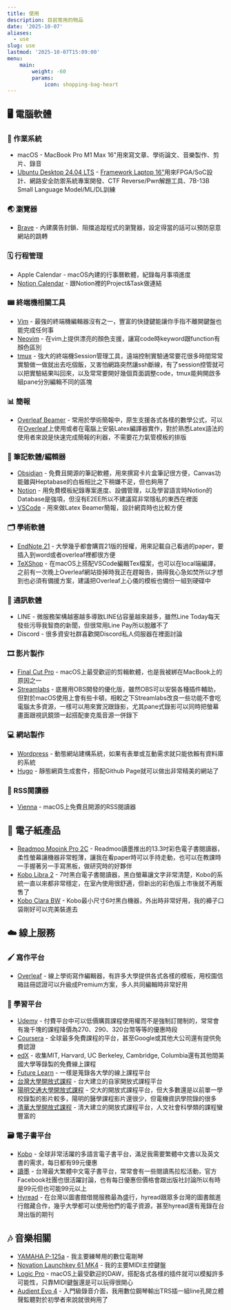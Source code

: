 ```yaml
---
title: 使用
description: 目前常用的物品
date: '2025-10-07'
aliases:
  - use
slug: use
lastmod: '2025-10-07T15:09:00'
menu:
    main: 
        weight: -60
        params:
            icon: shopping-bag-heart
---
```

## 🖥️ 電腦軟體

### 💾 作業系統
- macOS - MacBook Pro M1 Max 16"用來寫文章、學術論文、音樂製作、剪片、錄音
- [Ubuntu Desktop 24.04 LTS](https://ubuntu.com/download/desktop) - [Framework Laptop 16"](https://frame.work/tw/en/)用來FPGA/SoC設計、網路安全防禦系統專案開發、CTF Reverse/Pwn解題工具、7B-13B Small Language Model/ML/DL訓練

### 🌏 瀏覽器
- [Brave](https://brave.com/) - 內建廣告封鎖、阻擋追蹤程式的瀏覽器，設定得當的話可以預防惡意網站的跳轉

### 🗓️ 行程管理
- Apple Calendar - macOS內建的行事曆軟體，紀錄每月事項進度
- [Notion Calendar](https://www.notion.com/product/calendar) - 跟Notion裡的Project&Task做連結

### 📟 終端機相關工具
- [Vim](https://www.vim.org/) - 最強的終端機編輯器沒有之一，豐富的快捷鍵能讓你手指不離開鍵盤也能完成任何事
- [Neovim](https://neovim.io/) - 在vim上提供漂亮的顏色支援，讓寫code時keyword跟function有顏色區別
- [tmux](https://github.com/tmux/tmux/wiki) - 強大的終端機Session管理工具，遠端控制實驗通常要花很多時間常常實驗做一做就出去吃個飯，又害怕網路突然讓ssh斷線，有了session控管就可以把實驗結果叫回來，以及常常要開好幾個頁面調整code，tmux能夠開啟多組pane分別編輯不同的區塊

### 📊 簡報
- [Overleaf Beamer](https://www.overleaf.com/learn/latex/Beamer) - 常用於學術簡報中，原生支援各式各樣的數學公式，可以在[Overleaf](https://www.overleaf.com/)上使用或者在電腦上安裝Latex編譯器實作，對於熟悉Latex語法的使用者來說是快速完成簡報的利器，不需要花力氣管模板的排版

### 📝 筆記軟體/編輯器
- [Obsidian](https://obsidian.md/) - 免費且開源的筆記軟體，用來撰寫卡片盒筆記很方便，Canvas功能雖與Heptabase的白板相比之下稍嫌不足，但也夠用了
- [Notion](https://www.notion.com/) - 用免費模板紀錄專案進度、設備管理，以及學習語言時Notion的Database是強項，但沒有E2EE所以不建議寫非常隱私的東西在裡面
- [VSCode](https://code.visualstudio.com/) - 用來做Latex Beamer簡報，設計網頁時也比較方便

### 🗂️ 學術軟體
- [EndNote 21](https://endnote.com/product-details/) - 大學幾乎都會購買21版的授權，用來記載自己看過的paper，要插入到word或者overleaf裡都很方便
- [TeXShop](https://pages.uoregon.edu/koch/texshop/) - 在macOS上搭配VSCode編輯Tex檔案，也可以在local端編譯，之前有一次晚上Overleaf網站掛掉時我正在趕報告，搞得我心急如焚所以才想到也必須有備援方案，建議把Overleaf上心儀的模板也備份一組到硬碟中

### 💬 通訊軟體
- LINE - 微服務架構越塞越多導致LINE佔容量越來越多，雖然Line Today每天發些污辱我智商的新聞，但很常用Line Pay所以脫離不了
- Discord - 很多資安社群喜歡開Discord私人伺服器在裡面討論

### 🎞️ 影片製作
- [Final Cut Pro](https://www.apple.com/final-cut-pro/) - macOS上最受歡迎的剪輯軟體，也是我被綁在MacBook上的原因之一
- [Streamlabs](https://streamlabs.com/) - 底層用OBS開發的優化版，雖然OBS可以安裝各種插件輔助，但對於macOS使用上會有些卡頓，相較之下Streamlabs改良一些功能不會吃電腦太多資源，一樣可以用來實況跟錄影，尤其pane式錄影可以同時把螢幕畫面跟視訊鏡頭一起搭配麥克風音源一併錄下

### 💻 網站製作
- [Wordpress](https://wordpress.com/) - 動態網站建構系統，如果有表單或互動需求就只能依賴有資料庫的系統
- [Hugo](https://gohugo.io/) - 靜態網頁生成套件，搭配Github Page就可以做出非常精美的網站了

### 📡 RSS閱讀器
- [Vienna](https://www.vienna-rss.com/) - macOS上免費且開源的RSS閱讀器

## 📜 電子紙產品
- [Readmoo Mooink Pro 2C](https://moo.im/a/luyzKS) - Readmoo讀墨推出的13.3吋彩色電子書閱讀器，柔性螢幕讓機器非常輕薄，讓我在看paper時可以手持走動，也可以在教課時一手握著另一手寫黑板，做研究時的好夥伴
- [Kobo Libra 2](https://gl.kobobooks.com/zh/products/kobo-libra-2) - 7吋黑白電子書閱讀器，黑白螢幕讓文字非常清楚，Kobo的系統一直以來都非常穩定，在室內使用很舒適，但新出的彩色版上市後就不再販售了
- [Kobo Clara BW](https://r10.to/hkkbYN) - Kobo最小尺寸6吋黑白機器，外出時非常好用，我的褲子口袋剛好可以完美裝進去

## ☁️  線上服務

### 🖌 寫作平台
- [Overleaf](https://www.overleaf.com/) - 線上學術寫作編輯器，有許多大學提供各式各樣的模板，用校園信箱註冊認證可以升級成Premium方案，多人共同編輯時非常好用

### 📝 學習平台
- [Udemy](https://affone.site/track/clicks/4546/c627c2bc980426d6fa83ec23d62e9642236e48df2aabebf00264b413210652aa8272f4) - 付費平台中可以低價購買課程使用權而不是強制訂閱制的，常常會有幾千塊的課程降價為270、290、320台幣等等的優惠時段
- [Coursera](https://www.coursera.org/) - 全球最多免費課程的平台，甚至Google或其他大公司還有提供免費認證
- [edX](https://www.edx.org/) - 收集MIT, Harvard, UC Berkeley, Cambridge, Columbia還有其他間美國大學等錄製的免費線上課程
- [Future Learn](https://www.futurelearn.com/) - 一樣是蒐錄各大學的線上課程平台
- [台灣大學開放式課程](https://ocw.aca.ntu.edu.tw/) - 台大建立的自家開放式課程平台
- [陽明交通大學開放式課程](https://ocw.nycu.edu.tw/) - 交大的開放式課程平台，但大多數還是以前單一學校錄製的影片較多，陽明的醫學課程影片還很少，但電機資訊學院錄的很多
- [清華大學開放式課程](https://ocw.nthu.edu.tw/ocw/index.php) - 清大建立的開放式課程平台，人文社會科學類的課程蠻豐富的

### 🗃 電子書平台
- [Kobo](https://r10.to/hklN84) - 全球非常活躍的多語言電子書平台，滿足我需要繁體中文書以及英文書的需求，每日都有99元優惠
- [讀墨](https://moo.im/a/1iknoH) - 台灣最大繁體中文電子書平台，常常會有一些閱讀馬拉松活動，官方Facebook社團也很活躍討論，也有每日優惠但價格會跟出版社討論所以有時是99元但也可能99元以上
- [Hyread](https://wonderfulapple.net/3NP0J) - 在台灣以圖書館借閱服務最為盛行，hyread跟眾多台灣的圖書館進行館藏合作，幾乎大學都可以使用他們的電子資源，甚至hyread還有蒐錄在台灣出版的期刊

## 🎶 音樂相關
- [YAMAHA P-125a](https://tw.yamaha.com/zh/products/musical_instruments/pianos/p_series/p-125a/index.html) - 我主要練琴用的數位電剛琴
- [Novation Launchkey 61 MK4](https://novationmusic.com/products/launchkey-61) - 我的主要MIDI主控鍵盤
- [Logic Pro](https://www.apple.com/logic-pro/) - macOS上最受歡迎的DAW，搭配各式各樣的插件就可以模擬許多可能性，只靠MIDI鍵盤還是可以玩得很開心
- [Audient Evo 4](https://evo.audio/products/audio-interfaces/evo-4/overview/) - 入門級錄音介面，我用數位鋼琴輸出TRS插一組line孔開立體聲監聽對於初學者來說就很夠用了
